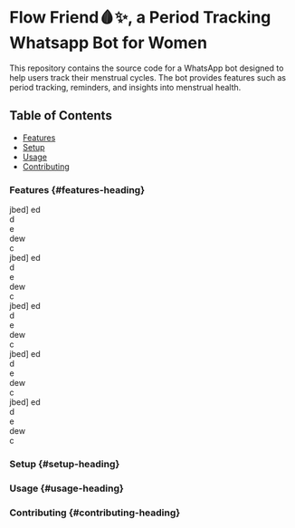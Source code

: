 # Flow Friend🩸✨, a Period Tracking Whatsapp Bot for Women
This repository contains the source code for a WhatsApp bot designed to help users track their menstrual cycles. The bot provides features such as period tracking, reminders, and insights into menstrual health.

## Table of Contents
* [Features](#features-heading)
* [Setup](#setup-heading)
* [Usage](#usage-heading)
* [Contributing](#contributing-heading)

### Features {#features-heading}
jbed]   ed   
d   
e   
dew   
c   
jbed]   ed   
d   
e   
dew   
c   
jbed]   ed   
d   
e   
dew   
c   
jbed]   ed   
d   
e   
dew   
c   
jbed]   ed   
d   
e   
dew   
c   


### Setup {#setup-heading}

### Usage {#usage-heading}

### Contributing {#contributing-heading}

